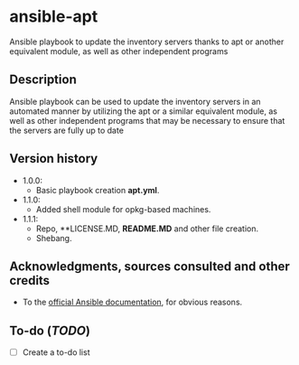 # ansible-apt
Ansible playbook to update the inventory servers thanks to apt or another equivalent module, as well as other independent programs


## Description
Ansible playbook can be used to update the inventory servers in an automated manner by utilizing the apt or a similar equivalent module, as well as other independent programs that may be necessary to ensure that the servers are fully up to date


## Version history
- 1.0.0:
    - Basic playbook creation **apt.yml**.
- 1.1.0:
    - Added shell module for opkg-based machines.
- 1.1.1:
    - Repo, **LICENSE.MD, **README.MD** and other file creation.
    - Shebang.


## Acknowledgments, sources consulted and other credits
* To the [official Ansible documentation](https://docs.ansible.com/ansible/latest/index.html), for obvious reasons.


## To-do (*TODO*)
- [ ] Create a to-do list
